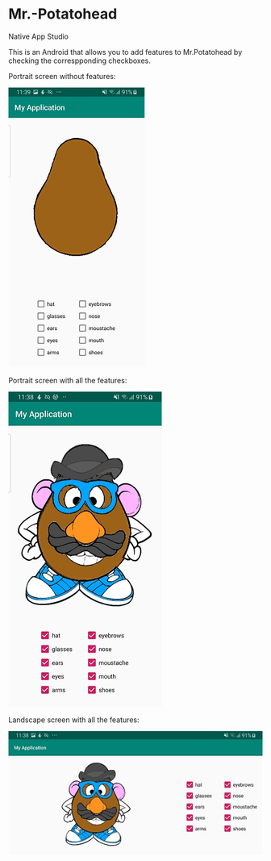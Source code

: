 # Mr.-Potatohead
Native App Studio

This is an Android that allows you to add features to Mr.Potatohead by checking the correspponding checkboxes.

Portrait screen without features: 

![alt text](https://github.com/meikesara/Mr.-Potatohead/blob/master/doc/Screenshot_20190212-113932_My%20Application_compressed.jpg)

Portrait screen with all the features:

![alt text](https://github.com/meikesara/Mr.-Potatohead/blob/master/doc/Screenshot_20190212-113807_My%20Application_compressed.jpg)

Landscape screen with all the features:

![alt text](https://github.com/meikesara/Mr.-Potatohead/blob/master/doc/Screenshot_20190212-113855_My%20Application_compressed.jpg)
